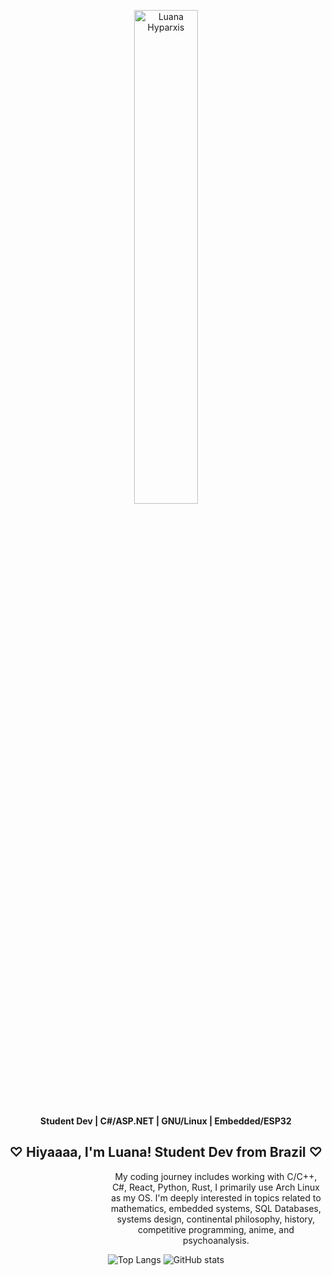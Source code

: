<p align="center">
  <img width="45%" src="https://i.redd.it/eu0yqbelk3131.png" alt="Luana Hyparxis">
</p>

<p align="center">
  <strong> Student Dev | C#/ASP.NET | GNU/Linux | Embedded/ESP32 </strong>
</p>

<div align="center">
  <h2> ♡ Hiyaaaa, I'm Luana! Student Dev from Brazil ♡ </h2>
</div>

<div align="center">
<dl><dd><dl><dd><dl><dd><dl><dd>
    My coding journey includes working with C/C++, C#, React, Python, Rust, I primarily use Arch Linux as my OS. I'm deeply interested in topics related to mathematics, embedded systems, SQL Databases, systems design, continental philosophy, history, competitive programming, anime, and psychoanalysis.
</dd></dl></dd></dl></dd></dl></dd></dl>

![Top Langs](https://github-readme-stats.vercel.app/api/top-langs/?username=luhyxi&hide=javascript,css,scss,html&theme=tokyonight&layout=donut-vertical) 
![GitHub stats](https://github-readme-stats.vercel.app/api?username=luhyxi&theme=tokyonight) 
